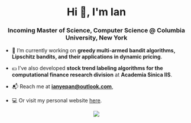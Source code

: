 <h1 align="center">Hi 👋, I'm Ian</h1>
<h3 align="center">Incoming Master of Science, Computer Science @ Columbia University, New York</h3>

- 🧪  I’m currently working on **greedy multi-armed bandit algorithms, Lipschitz bandits, and their applications in dynamic pricing**.

- 💵  I’ve also developed **stock trend labeling algorithms for the computational finance research division** at **Academia Sinica IIS**.

- 📬  Reach me at **ianyepan@outlook.com**,

- 💻  Or visit my personal website [here](https://ianpan.ml).

<p align="center">
  <img src="https://github-readme-stats.vercel.app/api?username=ianpan870102&bg_color=1f2938&text_color=FFFFFF&count_private=true&show_icons=true&hide_border=true&include_all_commits=true" />
</p>
